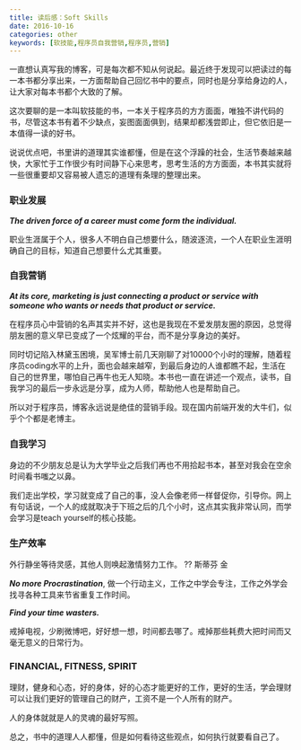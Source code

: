 ```yaml
---
title: 读后感：Soft Skills
date: 2016-10-16
categories: other
keywords: [软技能,程序员自我营销,程序员,营销]
---
```


一直想认真写我的博客，可是每次都不知从何说起。最近终于发现可以把读过的每一本书都分享出来，一方面帮助自己回忆书中的要点，同时也是分享给身边的人，让大家对每本书都个大致的了解。

这次要聊的是一本叫软技能的书，一本关于程序员的方方面面，唯独不讲代码的书，尽管这本书有着不少缺点，妄图面面俱到，结果却都浅尝即止，但它依旧是一本值得一读的好书。

说说优点吧，书里讲的道理其实谁都懂，但是在这个浮躁的社会，生活节奏越来越快，大家忙于工作很少有时间静下心来思考，思考生活的方方面面，本书其实就将一些很重要却又容易被人遗忘的道理有条理的整理出来。

### 职业发展

***The driven force of a career must come form the individual.***

职业生涯属于个人，很多人不明白自己想要什么，随波逐流，一个人在职业生涯明确自己的目标，知道自己想要什么尤其重要。

### 自我营销

***At its core, marketing is just connecting a product or service with someone who wants or needs that product or service.***

在程序员心中营销的名声其实并不好，这也是我现在不爱发朋友圈的原因，总觉得朋友圈的意义早已变成了一个炫耀的平台，而不是分享身边的美好。

同时切记陷入林黛玉困境，吴军博士前几天刚聊了对10000个小时的理解，随着程序员coding水平的上升，面也会越来越窄，到最后身边的人谁都瞧不起，生活在自己的世界里，哪怕自己再牛也无人知晓。本书也一直在讲述一个观点，读书，自我学习的最后一步永远是分享，成为人师，帮助他人也是帮助自己。

所以对于程序员，博客永远说是绝佳的营销手段。现在国内前端开发的大牛们，似乎个个都是老博主。

### 自我学习

身边的不少朋友总是认为大学毕业之后我们再也不用拾起书本，甚至对我会在空余时间看书嗤之以鼻。

我们走出学校，学习就变成了自己的事，没人会像老师一样督促你，引导你。网上有句话说，一个人的成就取决于下班之后的几个小时，这点其实我非常认同，而学会学习是teach yourself的核心技能。

### 生产效率

外行静坐等待灵感，其他人则唤起激情努力工作。  ?? 斯蒂芬 金

***No more Procrastination***, 做一个行动主义，工作之中学会专注，工作之外学会找寻各种工具来节省重复工作时间。

***Find your time wasters.***

戒掉电视，少刷微博吧，好好想一想，时间都去哪了。戒掉那些耗费大把时间而又毫无意义的日常行为。

### FINANCIAL, FITNESS, SPIRIT

理财，健身和心态，好的身体，好的心态才能更好的工作，更好的生活，学会理财可以让我们更好的管理自己的财产，工资不是一个人所有的财产。

人的身体就就是人的灵魂的最好写照。

总之，书中的道理人人都懂，但是如何看待这些观点，如何执行就要看自己了。	
	
	